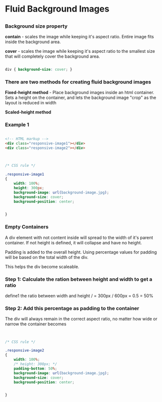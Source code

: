 # Fluid Background Images

##

### Background size property

**contain** - scales the image while keeping it's aspect ratio. Entire image fits inside the background area.

**cover** - scales the image while keeping it's aspect ratio to the smallest size that will completely cover the background area.

```css

div { background-size: cover; }

```

### There are two methods for creating fluid background images

**Fixed-height method** - Place background images inside an html container. Sets a height on the container, and lets the background image "crop" as the layout is reduced in width

**Scaled-height method**

### Example 1

```html

<!-- HTML markup -->
<div class="responsive-image1"></div>
<div class="responsive-image2"></div>

```
##
```css

/* CSS rule */

.responsive-image1
{
    width: 100%;
    height: 300px;
    background-image: url(background-image.jpg);
    background-size: cover;
    background-position: center;


}

```

### Empty Containers

A div element with not content inside will spread to the width of it's parent container. If not height is defined, it will collapse and have no height.

Padding is added to the overall height. Using percentage values for padding will be based on the total width of the div. 

This helps the div become scaleable.

### Step 1: Calculate the ration between height and width to get a ratio

define1 the ratio between width and height
<height> / <width> = <ratio>
300px / 600px = 0.5 = 50%

### Step 2: Add this percentage as padding to the container

The div will always remain in the correct aspect ratio, no matter how wide or narrow the container becomes

##
```css

/* CSS rule */

.responsive-image2
{
    width: 100%;
    /* height: 300px; */
    padding-bottom: 50%;
    background-image: url(background-image.jpg);
    background-size: cover;
    background-position: center;


}

```